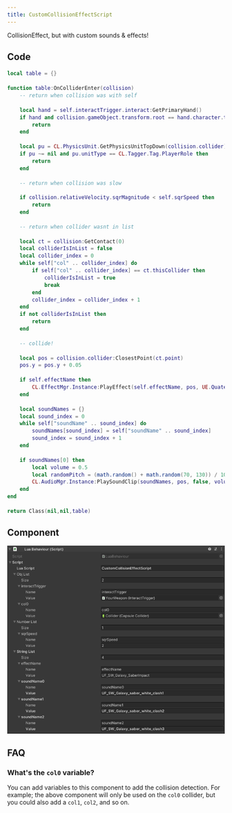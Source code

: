 ```yaml
---
title: CustomCollisionEffectScript
---
```


CollisionEffect, but with custom sounds & effects!

## Code

```lua
local table = {}

function table:OnColliderEnter(collision)
    -- return when collision was with self

    local hand = self.interactTrigger.interact:GetPrimaryHand()
    if hand and collision.gameObject.transform.root == hand.character.trans.root then
        return
    end

    local pu = CL.PhysicsUnit.GetPhysicsUnitTopDown(collision.collider)
    if pu ~= nil and pu.unitType == CL.Tagger.Tag.PlayerRole then
        return
    end

    -- return when collision was slow

    if collision.relativeVelocity.sqrMagnitude < self.sqrSpeed then
        return
    end
    
    -- return when collider wasnt in list

    local ct = collision:GetContact(0)
    local colliderIsInList = false
    local collider_index = 0
    while self["col" .. collider_index] do
        if self["col" .. collider_index] == ct.thisCollider then
            colliderIsInList = true
            break
        end
        collider_index = collider_index + 1
    end
    if not colliderIsInList then
        return
    end

    -- collide!

    local pos = collision.collider:ClosestPoint(ct.point)
    pos.y = pos.y + 0.05

    if self.effectName then
        CL.EffectMgr.Instance:PlayEffect(self.effectName, pos, UE.Quaternion.identity)
    end

    local soundNames = {}   
    local sound_index = 0
    while self["soundName" .. sound_index] do
        soundNames[sound_index] = self["soundName" .. sound_index]
        sound_index = sound_index + 1
    end

    if soundNames[0] then
        local volume = 0.5
        local randomPitch = (math.random() + math.random(70, 130)) / 100
        CL.AudioMgr.Instance:PlaySoundClip(soundNames, pos, false, volume, randomPitch)
    end
end

return Class(nil,nil,table)
```

## Component

![Component](/img/script-custom-collision-effect.png)

## FAQ

### What's the `col0` variable?
You can add variables to this component to add the collision detection. For example; the above component will only be used on the `col0` collider, but you could also add a `col1`, `col2`, and so on.

